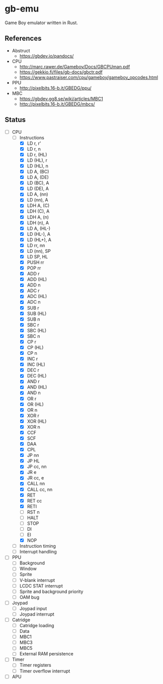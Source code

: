# gb-emu
Game Boy emulator written in Rust.

## References
- Abstruct
  - https://gbdev.io/pandocs/
- CPU
  - http://marc.rawer.de/Gameboy/Docs/GBCPUman.pdf
  - https://gekkio.fi/files/gb-docs/gbctr.pdf
  - https://www.pastraiser.com/cpu/gameboy/gameboy_opcodes.html
- PPU
  - http://pixelbits.16-b.it/GBEDG/ppu/
- MBC
  - https://gbdev.gg8.se/wiki/articles/MBC1
  - http://pixelbits.16-b.it/GBEDG/mbcs/

## Status

- [ ] CPU
    - [ ] Instructions
      - [x] LD r, r'
      - [x] LD r, n
      - [x] LD r, (HL)
      - [x] LD (HL), r
      - [x] LD (HL), n
      - [x] LD A, (BC)
      - [x] LD A, (DE)
      - [x] LD (BC), A
      - [x] LD (DE), A
      - [x] LD A, (nn)
      - [x] LD (nn), A
      - [x] LDH A, (C)
      - [x] LDH (C), A
      - [x] LDH A, (n)
      - [x] LDH (n), A
      - [x] LD A, (HL-)
      - [x] LD (HL-), A
      - [x] LD (HL+), A
      - [x] LD rr, nn
      - [x] LD (nn), SP
      - [x] LD SP, HL
      - [x] PUSH rr
      - [x] POP rr
      - [x] ADD r
      - [x] ADD (HL)
      - [x] ADD n
      - [x] ADC r
      - [x] ADC (HL)
      - [x] ADC n
      - [x] SUB r
      - [x] SUB (HL)
      - [x] SUB n
      - [x] SBC r
      - [x] SBC (HL)
      - [x] SBC n
      - [x] CP r
      - [x] CP (HL)
      - [x] CP n
      - [x] INC r
      - [x] INC (HL)
      - [x] DEC r
      - [x] DEC (HL)
      - [x] AND r
      - [x] AND (HL)
      - [x] AND n
      - [x] OR r
      - [x] OR (HL)
      - [x] OR n
      - [x] XOR r
      - [x] XOR (HL)
      - [x] XOR n
      - [x] CCF
      - [x] SCF
      - [x] DAA
      - [x] CPL
      - [x] JP nn
      - [x] JP HL
      - [x] JP cc, nn
      - [x] JR e
      - [x] JR cc, e
      - [x] CALL nn
      - [x] CALL cc, nn
      - [x] RET
      - [x] RET cc
      - [x] RETI
      - [ ] RST n
      - [ ] HALT
      - [ ] STOP
      - [ ] DI
      - [ ] EI
      - [x] NOP
    - [ ] Instruction timing
    - [ ] Interrupt handling
- [ ] PPU
    - [ ] Background
    - [ ] Window
    - [ ] Sprite
    - [ ] V-blank interrupt
    - [ ] LCDC STAT interrupt
    - [ ] Sprite and background priority
    - [ ] OAM bug
- [ ] Joypad
    - [ ] Joypad input
    - [ ] Joypad interrupt
- [ ] Catridge
    - [ ] Catridge loading
    - [ ] Data
    - [ ] MBC1
    - [ ] MBC3
    - [ ] MBC5
    - [ ] External RAM persistence
- [ ] Timer
    - [ ] Timer registers
    - [ ] Timer overflow interrupt
- [ ] APU
